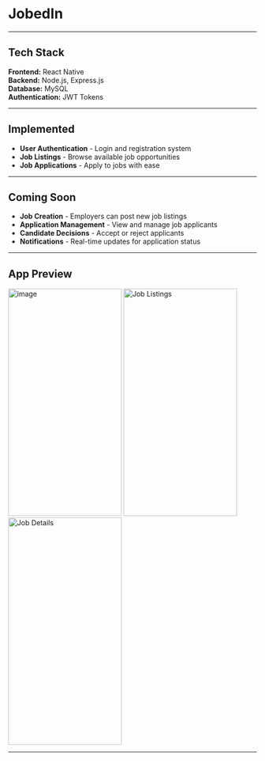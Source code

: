 # JobedIn 


---

##  Tech Stack

**Frontend:** React Native  
**Backend:** Node.js, Express.js  
**Database:** MySQL  
**Authentication:** JWT Tokens

---

##  Implemented

- **User Authentication** - Login and registration system
- **Job Listings** - Browse available job opportunities  
- **Job Applications** - Apply to jobs with ease

---

## Coming Soon

- **Job Creation** - Employers can post new job listings
- **Application Management** - View and manage job applicants
- **Candidate Decisions** - Accept or reject applicants
- **Notifications** - Real-time updates for application status

---

##  App Preview

 <img width="230" height="460" alt="image" src="https://github.com/user-attachments/assets/5b87db89-c5ec-44d6-919c-f200cda9e508" />

<img width="230" height="460" alt="Job Listings" src="https://github.com/user-attachments/assets/a60fdc36-39a2-45bb-ade9-c144e9bb1627" />
<img width="230" height="460" alt="Job Details" src="https://github.com/user-attachments/assets/f41f8932-9e1a-433a-ad9a-5d9f4471ab9f" />

---

